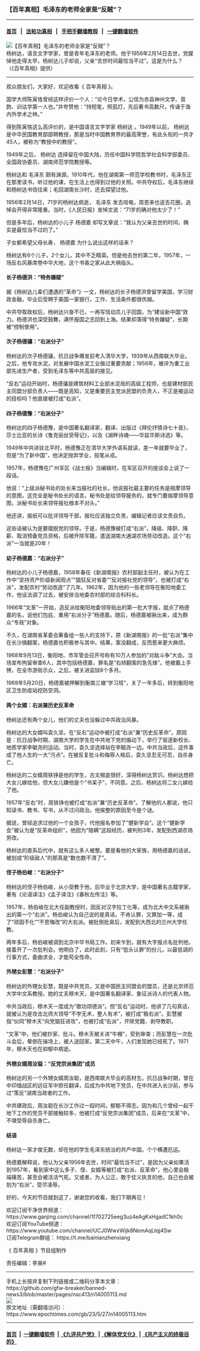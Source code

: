 ### 【百年真相】毛泽东的老师全家是“反贼”？
------------------------

#### [首页](https://github.com/gfw-breaker/banned-news3/blob/master/README.md) &nbsp;&nbsp;|&nbsp;&nbsp; [法轮功真相](https://github.com/begood0513/basic/blob/master/README.md)  &nbsp;&nbsp;|&nbsp;&nbsp; [手把手翻墙教程](https://github.com/gfw-breaker/guides/wiki)  &nbsp;&nbsp;|&nbsp;&nbsp; [一键翻墙软件](https://github.com/gfw-breaker/nogfw/blob/master/README.md)  



<div><img alt="【百年真相】毛泽东的老师全家是“反贼”？" class="attachment-djy_600_400 size-djy_600_400 wp-post-image" src="https://i.epochtimes.com/assets/uploads/2023/05/id14005119-1200x800-600x400.jpg"/>
<div class="caption">
 杨树达，语言文字学家，曾是青年毛泽东的老师。他于1956年2月14日去世，党媒悼他走得太早，杨树达儿子却说，父亲“去世时间最恰当不过”。这是为什么？（《百年真相》提供）
</div></div><hr/>


<div><p>
 观众朋友们，大家好，欢迎收看《
 <ok href="https://www.ganjing.com/channel/1f702725eeg3uz4eAgKxHgadC1kh0c">
  百年真相
 </ok>
 》。
</p>
<p>
 国学大师陈寅恪曾经这样评价一个人：“论今日学术，公信为赤县神州文学、音韵、训诂学第一人也。”并夸赞他：“持短笔，照孤灯，先后著书高数尺，传诵于海内外学术之林。”
</p>
<p>
 得到陈寅恪这么高评价的，是中国语言文字学家
 <ok href="https://www.ganjing.com/channel/1f702725eeg3uz4eAgKxHgadC1kh0c">
  杨树达
 </ok>
 。1949年以前，
 <ok href="https://www.epochtimes.com/gb/tag/%E6%9D%A8%E6%A0%91%E8%BE%BE.html">
  杨树达
 </ok>
 是中华民国教育部部聘教授，那是当时中国教育界的最高荣誉，有此头衔的一共才45人，被称为“教授中的教授”。
</p>
<p>
 1949年之后，
 <ok href="https://www.epochtimes.com/gb/tag/%E6%9D%A8%E6%A0%91%E8%BE%BE.html">
  杨树达
 </ok>
 选择留在中国大陆，历任中国科学院哲学社会科学部委员、全国政协委员、湖南师范学院教授等。
</p>
<p>
 <center>
 </center>
 杨树达和
 <ok href="https://www.epochtimes.com/gb/tag/%E6%AF%9B%E6%B3%BD%E4%B8%9C.html">
  毛泽东
 </ok>
 颇有渊源。1910年代，他在湖南第一师范学校教书时，毛泽东正在那里读书，听过他的课，在生活上也得到过他的关照。中共夺权后，毛泽东继续和杨树达书信往来；毛回湖南长沙时，还去探望过他。
</p>
<p>
 1956年2月14日，71岁的杨树达病逝，
 <ok href="https://www.epochtimes.com/gb/tag/%E6%AF%9B%E6%B3%BD%E4%B8%9C.html">
  毛泽东
 </ok>
 发去唁电，周恩来也送去花圈，追悼会开得非常隆重。当时，《人民日报》发悼文说：“71岁的确对他太少了！”
</p>
<p>
 但是多年后，杨树达的小儿子
 <ok href="https://www.epochtimes.com/gb/tag/%E6%9D%A8%E5%BE%B7%E5%98%89.html">
  杨德嘉
 </ok>
 却写文章说：“我认为父亲去世的时间，确实是最恰当不过的了。”
</p>
<p>
 子女都希望父母长寿，
 <ok href="https://www.epochtimes.com/gb/tag/%E6%9D%A8%E5%BE%B7%E5%98%89.html">
  杨德嘉
 </ok>
 为什么说出这样的话来？
</p>
<p>
 杨树达有6个儿子，2个女儿，其中不乏精英。但是他去世的第二年，1957年，一场反右风暴席卷中华大地，这个书香之家从此大祸临头。
</p>
<h4>
 长子杨德洪：“特务嫌疑”
</h4>
<p>
 据《杨树达儿辈们遭遇的“革命”》一文，杨树达的长子杨德洪曾留学美国，学习财政金融，毕业后受聘于美国一家银行，工作、生活条件都很优越。
</p>
<p>
 中共夺取政权后，杨树达兴奋不已，一再写信动员儿子回国，为“建设新中国”效力。杨德洪也深受鼓舞，满怀报国之志回到上海。结果却落得“特务嫌疑”，长期被“控制使用”。
</p>
<h4>
 次子杨德骧：“右派分子”
</h4>
<p>
 杨树达的次子杨德骧，抗日战争爆发前考入清华大学，1939年从西南联大毕业。之后，他专攻水泥，对发展中国水泥工业做过重要贡献；1956年，被评为重工业部先进生产者，受到毛泽东等中共高层的接见。
</p>
<p>
 “反右”运动开始时，杨德骧是建筑材料工业部水泥局的高级工程师，也是建材部民主同盟分部负责人——既是高知，又是重要民主党派民盟的负责人，不正是被运动的目标吗？他直接被打成“右派”。
</p>
<h4>
 四子杨德豫：“右派分子”
</h4>
<p>
 杨树达的四子杨德豫，是中国著名翻译家，翻译、出版过《拜伦抒情诗七十首》，莎士比亚的长诗《鲁克丽丝受辱记》，以及《湖畔诗魂——华兹华斯诗选》等。
</p>
<p>
 1949年中共进驻北平时，杨德豫正在清华大学外语系就读，差一年就要毕业了，但是“为了新中国”，他决定抛弃学业，投笔从戎。
</p>
<p>
 1957年，杨德豫在广州军区《战士报》当编辑时，在军区召开的座谈会上说了一段话。
</p>
<p>
 他说：“上级派秘书处的处长来当报社的社长，他说报社最主要的任务是揣摩领导的意图，这完全是秘书处长的语言。秘书处是给领导服务的，就专门要揣摩领导意图，派秘书处长来领导报社根本不对头。”
</p>
<p>
 他还讲，报纸可以批评领导干部，报社应该独立负责，编辑记者应该文责自负。
</p>
<p>
 这些话被认为是要摆脱党的领导。于是，杨德豫被打成“右派”，降级、降职、降薪、取消预备党员资格，后被开除军籍，遣送湖南大通湖农场劳动改造。这个“右派”一当就是20年！
</p>
<h4>
 幼子杨德嘉：“右派分子”
</h4>
<p>
 杨树达的小儿子杨德嘉，1958年春任《新湖南报》农村部副主任时，被认为在工作中“坚持资产阶级新闻观点”“猖狂反对省委”“反对报社党的领导”，也被打成“右派”，发配农村“劳动改造”了几年。1962年，因为他的一些老领导在衡阳地委工作，他设法调了过去，被安排当地委农村部的综合科科长。
</p>
<p>
 1966年“文革”一开始，造反派给衡阳地委领导贴出的第一批大字报，就点了杨德嘉的名，说他们包庇、重用“右派分子”杨德嘉。随后，杨德嘉被揪出来，成为群众“专政”对象。
</p>
<p>
 不久，在湖南省革委会筹备组一些人的支持下，原《新湖南报》的一批“右派”集中在长沙搞翻案，杨德嘉也积极参与其中。结果，案没翻成，反而惹来更大麻烦。
</p>
<p>
 1968年9月13日，衡阳地、市军管会召开号称有10万人参加的“对敌斗争”大会。当场宣布拘留审查6人，其中包括杨德嘉，罪名是“右倾翻案的急先锋”。他被戴上手铐，在全市游街示众，之后，被关进监狱8个多月。
</p>
<p>
 1969年5月20日，杨德嘉被押解到衡南三塘“学习班”，关了一年多后，转到衡阳地区卫生防疫站挖防空洞。
</p>
<h4>
 两个女婿：右派兼历史反革命
</h4>
<p>
 杨树达还有两个女儿，他们的丈夫也没躲过中共政治风暴。
</p>
<p>
 杨树达的大女婿叫袁久坚。在“反右”运动中被打成“右派”兼“历史反革命”。原因是：抗日战争时期，湖南大学的学生在中共地下党的煽动下，举行了驱逐新校长、地质学家李毓尧的运动。当时，袁久坚选择站在李毓尧一边。中共当政后，这件事成了他人生的一大“污点”。在被反复批斗和侮辱人格后，袁久坚忍无可忍，自杀身亡。
</p>
<p>
 杨树达的二女婿周铁铮是他的学生，古文根底很好，深得杨树达赏识。杨树达想把大女儿嫁给他，但大女儿嫌他是个“书呆子”，不同意。之后，杨树达将二女儿嫁给了他。
</p>
<p>
 1957年“反右”时，周铁铮也被打成“右派”兼“历史反革命”。了解他的人都说，他只知读书、教书、写书，从不过问政治。他挨整的原因至今是个谜。
</p>
<p>
 据说，曾经追求过他的一个女孩子，代他报名参加了“健新学会”。这个“健新学会”被认为是“反革命组织”，他因为“隐瞒”这段经历，被判刑3年，发配到西湖农场劳改。
</p>
<p>
 杨树达的直系后代中，就有这么多人被整。要是看他的大家族，用杨德嘉的话说，被划成“阶级敌人”的那真是“数也数不清了”。
</p>
<h4>
 侄子杨伯峻：“右派分子”
</h4>
<p>
 杨树达的侄子杨伯峻，从小受教于他，后毕业于北京大学，是中国著名古籍学家，著有《论语译注》《孟子译注》《春秋左传注》等。
</p>
<p>
 1957年，杨伯峻在北大任副教授时，因反对汉字拉丁化等，成为北大中文系被揪出的第一个“右派”。杨伯峻认为自己说的是真话，不肯认罪，又罪加一等，成了“顽固不化”“不思悔改”的大右派。被批倒批臭后，发配到大西北的兰州大学任教。
</p>
<p>
 两年多后，杨伯峻被调到北京中华书局工作。初来乍到，就有大字报点名批判他，接着开了一次批判会。他明白了，此时此刻，只有“低头认罪”的份儿，以最低调的行事方式，委曲求全，才能苟全性命。
</p>
<h4>
 外甥女彭慧：“右派分子”
</h4>
<p>
 杨树达的外甥女彭慧，既是中共党员，又是中国民主同盟会的盟员，还是北京师范大学中文系教授。她的丈夫穆木天，是中国著名翻译家、象征派诗人的代表人物。
</p>
<p>
 <center>
 </center>
 中共当政后，穆木天一度成为“歌功颂德派”。但“反右”运动时，他讲了几句真话，就被认为是攻击北师大领导“不学无术，整人有术”，被打成“极右派”。彭慧被指“伙同”穆木天“向党猖狂进攻”，也被打成“右派”，开除党籍、剥夺教职。
</p>
<p>
 “文革”中，他们被抄家、批斗。穆木天被关进“牛棚”，受到审查；而彭慧在一次批斗会后，晕倒在操场上，被人送回家。第二天中午，人们发现她已经死了。1971年，穆木天也在抑郁中病逝。
</p>
<h4>
 外甥女婿周汝聪：“反党宗派集团”成员
</h4>
<p>
 杨树达的另一个外甥女婿周汝聪，是西南联大毕业的高材生。抗日战争时期，曾在中印缅战区的远征军中担任翻译，后成为中共地下党员，在中共进入长沙前，参与过“策反”湖南当政者的工作。
</p>
<p>
 中共建政后，周汝聪在长沙工作过一段时间，郁郁不得志。因为和几个曾经一起干地下工作的党员干部接触较多，他被打成“反党宗派集团”成员，后来在“文革”中，不堪受辱自杀身亡。
</p>
<h4>
 结语
</h4>
<p>
 杨树达一家才俊无数，却在他的学生毛泽东统治的共产中国，个个横遭厄运。
</p>
<p>
 杨德嘉解释说，他认为父亲1956年去世，时间“最恰当不过”，是因为父亲如果活到1957年，看到家中这么多子、侄、女婿等被打成“右派、反革命”，他心里会极端痛苦，甚至会被活活气死。又或者，为人公正，敢于仗义执言的他，自己也会被划为“右派”，受尽凌辱。
</p>
<p>
 好的，今天的节目就到这了，谢谢您的收看，我们下期再见！
</p>
<p>
 欢迎订阅干净世界频道：
 <ok href="https://www.ganjing.com/channel/1f702725eeg3uz4eAgKxHgadC1kh0c">
  https://www.ganjing.com/channel/1f702725eeg3uz4eAgKxHgadC1kh0c
 </ok>
 <br/>
 欢迎订阅YouTube频道：
 <ok href="https://www.youtube.com/channel/UCJ0WwxWijk8NemAqLtqj4Sw">
  https://www.youtube.com/channel/UCJ0WwxWijk8NemAqLtqj4Sw
 </ok>
 <br/>
 订阅Telegram群组：
 <ok href="https://t.me/bainianzhenxiang">
  https://t.me/bainianzhenxiang
 </ok>
</p>
<p>
 《
 <ok href="https://www.epochtimes.com/gb/tag/%e7%99%be%e5%b9%b4%e7%9c%9f%e7%9b%b8.html">
  百年真相
 </ok>
 》节目组制作
</p>
<p>
 责任编辑：李昊#
</p>
</div>
<hr/>
手机上长按并复制下列链接或二维码分享本文章：<br/>
https://github.com/gfw-breaker/banned-news3/blob/master/pages/nsc413/n14005113.md <br/>
<a href='https://github.com/gfw-breaker/banned-news3/blob/master/pages/nsc413/n14005113.md'><img src='https://github.com/gfw-breaker/banned-news3/blob/master/pages/nsc413/n14005113.md.png'/></a> <br/>
原文地址（需翻墙访问）：https://www.epochtimes.com/gb/23/5/27/n14005113.htm


------------------------
#### [首页](https://github.com/gfw-breaker/banned-news3/blob/master/README.md) &nbsp;|&nbsp; [一键翻墙软件](https://github.com/gfw-breaker/nogfw/blob/master/README.md) &nbsp;| [《九评共产党》](https://github.com/gfw-breaker/9ping.md/blob/master/README.md#九评之一评共产党是什么) | [《解体党文化》](https://github.com/gfw-breaker/jtdwh.md/blob/master/README.md) | [《共产主义的终极目的》](https://github.com/gfw-breaker/gczydzjmd.md/blob/master/README.md)


<img src='http://gfw-breaker.win/banned-news3/pages/nsc413/n14005113.md' width='0px' height='0px'/>